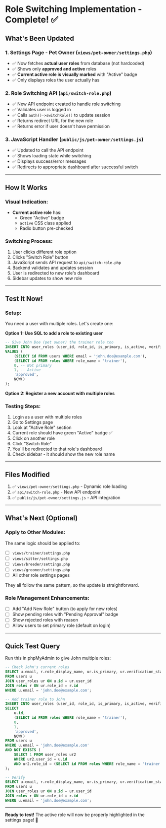 # Role Switching Implementation - Complete! ✅

## What's Been Updated

### 1. **Settings Page - Pet Owner** (`views/pet-owner/settings.php`)
- ✅ Now fetches **actual user roles** from database (not hardcoded)
- ✅ Shows only **approved and active** roles
- ✅ **Current active role is visually marked** with "Active" badge
- ✅ Only displays roles the user actually has

### 2. **Role Switching API** (`api/switch-role.php`)
- ✅ New API endpoint created to handle role switching
- ✅ Validates user is logged in
- ✅ Calls `auth()->switchRole()` to update session
- ✅ Returns redirect URL for the new role
- ✅ Returns error if user doesn't have permission

### 3. **JavaScript Handler** (`public/js/pet-owner/settings.js`)
- ✅ Updated to call the API endpoint
- ✅ Shows loading state while switching
- ✅ Displays success/error messages
- ✅ Redirects to appropriate dashboard after successful switch

---

## How It Works

### Visual Indication:
- **Current active role** has:
  - Green "Active" badge
  - `active` CSS class applied
  - Radio button pre-checked

### Switching Process:
1. User clicks different role option
2. Clicks "Switch Role" button
3. JavaScript sends API request to `api/switch-role.php`
4. Backend validates and updates session
5. User is redirected to new role's dashboard
6. Sidebar updates to show new role

---

## Test It Now!

### Setup:
You need a user with multiple roles. Let's create one:

**Option 1: Use SQL to add a role to existing user**
```sql
-- Give John Doe (pet owner) the trainer role too
INSERT INTO user_roles (user_id, role_id, is_primary, is_active, verification_status, verified_at)
VALUES (
    (SELECT id FROM users WHERE email = 'john.doe@example.com'),
    (SELECT id FROM roles WHERE role_name = 'trainer'),
    0, -- Not primary
    1, -- Active
    'approved',
    NOW()
);
```

**Option 2: Register a new account with multiple roles**

### Testing Steps:
1. Login as a user with multiple roles
2. Go to Settings page
3. Look at "Active Role" section
4. Current role should have green "Active" badge ✅
5. Click on another role
6. Click "Switch Role"
7. You'll be redirected to that role's dashboard
8. Check sidebar - it should show the new role name

---

## Files Modified

1. ✅ `views/pet-owner/settings.php` - Dynamic role loading
2. ✅ `api/switch-role.php` - New API endpoint
3. ✅ `public/js/pet-owner/settings.js` - API integration

---

## What's Next (Optional)

### Apply to Other Modules:
The same logic should be applied to:
- [ ] `views/trainer/settings.php`
- [ ] `views/sitter/settings.php`
- [ ] `views/breeder/settings.php`
- [ ] `views/groomer/settings.php`
- [ ] All other role settings pages

They all follow the same pattern, so the update is straightforward.

### Role Management Enhancements:
- [ ] Add "Add New Role" button (to apply for new roles)
- [ ] Show pending roles with "Pending Approval" badge
- [ ] Show rejected roles with reason
- [ ] Allow users to set primary role (default on login)

---

## Quick Test Query

Run this in phpMyAdmin to give John multiple roles:

```sql
-- Check John's current roles
SELECT u.email, r.role_display_name, ur.is_primary, ur.verification_status
FROM users u
JOIN user_roles ur ON u.id = ur.user_id
JOIN roles r ON ur.role_id = r.id
WHERE u.email = 'john.doe@example.com';

-- Add trainer role to John
INSERT INTO user_roles (user_id, role_id, is_primary, is_active, verification_status, verified_at)
SELECT 
    u.id,
    (SELECT id FROM roles WHERE role_name = 'trainer'),
    0,
    1,
    'approved',
    NOW()
FROM users u
WHERE u.email = 'john.doe@example.com'
AND NOT EXISTS (
    SELECT 1 FROM user_roles ur2 
    WHERE ur2.user_id = u.id 
    AND ur2.role_id = (SELECT id FROM roles WHERE role_name = 'trainer')
);

-- Verify
SELECT u.email, r.role_display_name, ur.is_primary, ur.verification_status
FROM users u
JOIN user_roles ur ON u.id = ur.user_id
JOIN roles r ON ur.role_id = r.id
WHERE u.email = 'john.doe@example.com';
```

---

**Ready to test!** The active role will now be properly highlighted in the settings page! 🎯
